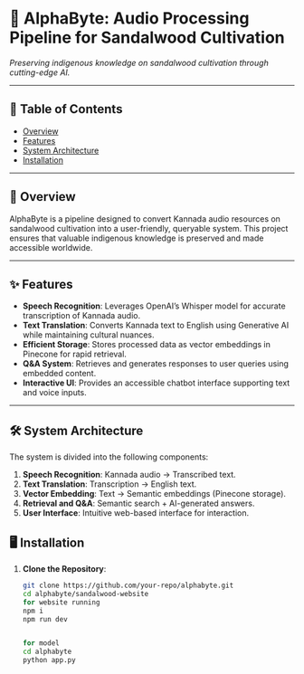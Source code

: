 # 🌱 AlphaByte: Audio Processing Pipeline for Sandalwood Cultivation  
 
*Preserving indigenous knowledge on sandalwood cultivation through cutting-edge AI.*  

---

## 📜 Table of Contents  
- [Overview](#-overview)  
- [Features](#-features)  
- [System Architecture](#-system-architecture)  
- [Installation](#-installation)  
 

---

## 📖 Overview  
AlphaByte is a pipeline designed to convert Kannada audio resources on sandalwood cultivation into a user-friendly, queryable system. This project ensures that valuable indigenous knowledge is preserved and made accessible worldwide.  

---

## ✨ Features  
- **Speech Recognition**: Leverages OpenAI’s Whisper model for accurate transcription of Kannada audio.  
- **Text Translation**: Converts Kannada text to English using Generative AI while maintaining cultural nuances.  
- **Efficient Storage**: Stores processed data as vector embeddings in Pinecone for rapid retrieval.  
- **Q&A System**: Retrieves and generates responses to user queries using embedded content.  
- **Interactive UI**: Provides an accessible chatbot interface supporting text and voice inputs.  

---

## 🛠️ System Architecture  
The system is divided into the following components:  
1. **Speech Recognition**: Kannada audio → Transcribed text.  
2. **Text Translation**: Transcription → English text.  
3. **Vector Embedding**: Text → Semantic embeddings (Pinecone storage).  
4. **Retrieval and Q&A**: Semantic search + AI-generated answers.  
5. **User Interface**: Intuitive web-based interface for interaction.

## 🖥️ Installation  

1. **Clone the Repository**:  
   ```bash  
   git clone https://github.com/your-repo/alphabyte.git  
   cd alphabyte/sandalwood-website
   for website running
   npm i 
   npm run dev


   for model 
   cd alphabyte
   python app.py






